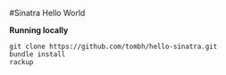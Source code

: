 #Sinatra Hello World

**Running locally**
```
git clone https://github.com/tombh/hello-sinatra.git
bundle install
rackup
```
